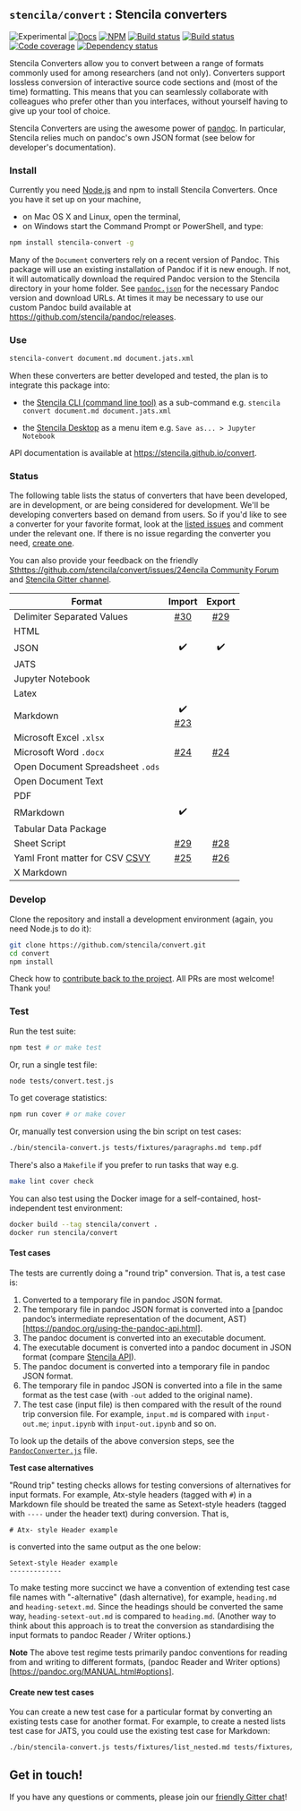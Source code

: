 ## `stencila/convert` : Stencila converters

![Experimental](https://img.shields.io/badge/stability-experimental-orange.svg)
[![Docs](https://img.shields.io/badge/docs-latest-blue.svg)](https://stencila.github.io/convert)
[![NPM](http://img.shields.io/npm/v/stencila-convert.svg?style=flat)](https://www.npmjs.com/package/stencila-convert)
[![Build status](https://travis-ci.org/stencila/convert.svg?branch=master)](https://travis-ci.org/stencila/convert)
[![Build status](https://ci.appveyor.com/api/projects/status/f1hx694pxm0fyqni?svg=true)](https://ci.appveyor.com/project/nokome/convert)
[![Code coverage](https://codecov.io/gh/stencila/convert/branch/master/graph/badge.svg)](https://codecov.io/gh/stencila/convert)
[![Dependency status](https://david-dm.org/stencila/convert.svg)](https://david-dm.org/stencila/convert)


Stencila Converters allow you to convert between a range of formats commonly used for among researchers (and not only). Converters support
lossless conversion of interactive source code sections and (most of the time) formatting. This means that you can seamlessly collaborate with colleagues
who prefer other than you interfaces, without yourself having to give up your tool of choice.

Stencila Converters are using the awesome power of [pandoc](https://pandoc.org/). In particular, Stencila relies much on pandoc's own JSON format
(see below for developer's documentation).



### Install

Currently you need [Node.js](https://nodejs.org/en/download/) and npm to install Stencila Converters. Once you have it set up on your machine,

* on Mac OS X and Linux, open the terminal,
* on Windows start the Command Prompt or PowerShell, and type:

```bash
npm install stencila-convert -g
```

Many of the `Document` converters rely on a recent version of Pandoc. This package will use an existing installation of Pandoc if it is new enough. If not, it will automatically download the required Pandoc version to the Stencila directory in your home folder. See [`pandoc.json`](src/helpers/pandoc.json) for the necessary Pandoc version and download URLs. At times it may be necessary to use our custom Pandoc build available at https://github.com/stencila/pandoc/releases.


### Use

```bash
stencila-convert document.md document.jats.xml
```

When these converters are better developed and tested, the plan is to integrate this package into:

- the [Stencila CLI (command line tool)](https://github.com/stencila/cli) as a sub-command e.g. `stencila convert document.md document.jats.xml`

- the [Stencila Desktop](https://github.com/stencila/desktop) as a menu item e.g. `Save as... > Jupyter Notebook`

API documentation is available at https://stencila.github.io/convert.


### Status

The following table lists the status of converters that have been developed, are in development, or are being considered for development.
We'll be developing converters based on demand from users. So if you'd like to see a converter for your favorite format, look at the [listed issues](https://github.com/stencila/convert/issues) and comment under the relevant one. If there is no
issue regarding the converter you need, [create one](https://github.com/stencila/convert/issues/new).

You can also provide your feedback on the friendly [Sthttps://github.com/stencila/convert/issues/24encila Community Forum](https://community.stenci.la)
and [Stencila Gitter channel](https://gitter.im/stencila/stencila).


Format          | Import                                                           | Export
--------------- | :--------------------------------------------------------------: | :--------------------------------------------------------------:
Delimiter Separated Values  | [#30](https://github.com/stencila/convert/issues/30) | [#29](https://github.com/stencila/convert/issues/30)
HTML            |         |   
JSON            |  ✔️       | ✔️
JATS            |          |
Jupyter Notebook|         |                                                          
Latex           |          |
Markdown        |  ✔️  <br/> [#23](https://github.com/stencila/convert/issues/23)   |
Microsoft Excel `.xlsx`   |        |
Microsoft Word `.docx`| [#24](https://github.com/stencila/convert/issues/24) | [#24](https://github.com/stencila/convert/issues/24)
Open Document Spreadsheet `.ods`|   |  
Open Document Text | |
PDF             |      |    
RMarkdown       |  ✔️      |
Tabular Data Package |                                                             |
Sheet Script    |  [#29](https://github.com/stencila/convert/issues/29)  | [#28](https://github.com/stencila/convert/issues/28)
Yaml Front matter for CSV [CSVY](http://csvy.org/) |  [#25](https://github.com/stencila/convert/issues/25)   |   [#26](https://github.com/stencila/convert/issues/26)
X Markdown | |

### Develop

Clone the repository and install a development environment (again, you need Node.js to do it):

```bash
git clone https://github.com/stencila/convert.git
cd convert
npm install
```

Check how to [contribute back to the project](https://github.com/stencila/convert/blob/master/CONTRIBUTING.md). All PRs are most welcome! Thank you!

### Test

Run the test suite:

```bash
npm test # or make test
```

Or, run a single test file:

```bash
node tests/convert.test.js
```

To get coverage statistics:

```bash
npm run cover # or make cover
```

Or, manually test conversion using the bin script on test cases:

```bash
./bin/stencila-convert.js tests/fixtures/paragraphs.md temp.pdf
```

There's also a `Makefile` if you prefer to run tasks that way e.g.

```bash
make lint cover check
```

You can also test using the Docker image for a self-contained, host-independent test environment:

```bash
docker build --tag stencila/convert .
docker run stencila/convert
```

#### Test cases

The tests are currently doing a "round trip" conversion. That is, a test case is:

1. Converted to a temporary file in pandoc JSON format.
2. The temporary file in pandoc JSON format is converted into
a [pandoc pandoc’s intermediate representation of the document, AST)[https://pandoc.org/using-the-pandoc-api.html].
3. The pandoc document is converted into an executable document.
4. The executable document is converted into a pandoc document in JSON format
(compare [Stencila API](https://github.com/stencila/specs)).
5. The pandoc document is converted into a temporary file in pandoc JSON format.
6. The temporary file in pandoc JSON is converted into a file in the same format
as the test case (with `-out` added to the original name).
7. The test case (input file) is then compared with the result of the
round trip conversion file. For example, `input.md` is compared with `input-out.me`; `input.ipynb` with `input-out.ipynb` and so on.


 To look up the details of the above conversion steps, see the
 [`PandocConverter.js`](https://github.com/stencila/convert/blob/master/src/PandocConverter.js) file.

 **Test case alternatives**

"Round trip" testing checks allows for testing conversions of alternatives for
input formats. For example,  Atx-style headers (tagged with `#`) in a Markdown file should be treated the same as Setext-style headers (tagged with `----` under the header text) during conversion. That is,

```
# Atx- style Header example
```

is converted into the same output as the one below:

```
Setext-style Header example
-------------
```

To make testing more succinct we have a convention of extending test case file names with "-alternative" (dash alternative), for example, `heading.md` and `heading-setext.md`. Since the headings should be converted the same way,
`heading-setext-out.md` is compared to `heading.md`.
(Another way to think about this approach is to treat the conversion as
  standardising the input formats to pandoc Reader / Writer options.)


**Note** The above test regime tests primarily pandoc conventions for
reading from and writing to different formats, (pandoc Reader and Writer options)[https://pandoc.org/MANUAL.html#options].


#### Create new test cases

You can create a new test case for a particular format by converting an existing tests case for another format. For example, to create a nested lists test case for JATS, you could use the existing test case for Markdown:

```bash
./bin/stencila-convert.js tests/fixtures/list_nested.md tests/fixtures/list_nested.jats.xml
```

## Get in touch!
If you have any questions or comments, please join our [friendly Gitter chat](https://gitter.im/stencila/stencila)!
